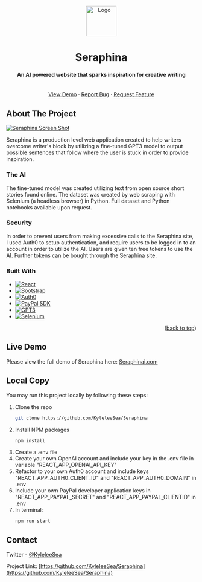 <!-- PROJECT LOGO -->
<br />
<div align="center">
  <a href="https://github.com/KyleleeSea/Seraphina">
    <img src="https://i.imgur.com/Pa0MIKx.png" alt="Logo" width="80" height="80">
  </a>

<h1 align="center">Seraphina</h1>

  <p align="center">
    <h4>
      An AI powered website that sparks inspiration for creative writing
    </h4>
    <br />
    <a href="https://seraphinai.com/">View Demo</a>
    ·
    <a href="https://github.com/KyleleeSea/Seraphina/issues">Report Bug</a>
    ·
    <a href="https://github.com/KyleleeSea/Seraphina/issues">Request Feature</a>
  </p>
</div>

<!-- ABOUT THE PROJECT -->
## About The Project

[![Seraphina Screen Shot][product-screenshot]](https://seraphinai.com/)

Seraphina is a production level web application created to help writers overcome writer's block by utilizing a fine-tuned GPT3 model to output possible sentences that follow where the user is stuck in order to provide inspiration.

### The AI
The fine-tuned model was created utilizing text from open source short stories found online. The dataset was created by web scraping with Selenium (a headless browser) in Python. Full dataset and Python notebooks available upon request. 

### Security
In order to prevent users from making excessive calls to the Seraphina site, I used Auth0 to setup authentication, and require users to be logged in to an account in order to utilize the AI. Users are given ten free tokens to use the AI. Further tokens can be bought through the Seraphina site.


### Built With

* [![React][React.js]][React-url]
* [![Bootstrap][Bootstrap.com]][Bootstrap-url]
* [![Auth0][Auth0.com]][Auth0-url]
* [![PayPal SDK][Paypal.com]][Paypal-url]
* [![GPT3][Openai.com]][GPT3-url]
* [![Selenium][Selenium.dev]][Selenium-url]

<p align="right">(<a href="#readme-top">back to top</a>)</p>


## Live Demo

Please view the full demo of Seraphina here: <a href="https://seraphinai.com/">Seraphinai.com</a>

## Local Copy
You may run this project locally by following these steps:

1. Clone the repo
   ```sh
   git clone https://github.com/KyleleeSea/Seraphina
   ```
2. Install NPM packages
   ```sh
   npm install
   ```
3. Create a .env file
4. Create your own OpenAI account and include your key in the .env file in variable "REACT_APP_OPENAI_API_KEY"
5. Refactor to your own Auth0 account and include keys "REACT_APP_AUTH0_CLIENT_ID" and "REACT_APP_AUTH0_DOMAIN" in .env
6. Include your own PayPal developer application keys in "REACT_APP_PAYPAL_SECRET" and "REACT_APP_PAYPAL_CLIENTID" in .env
7. In terminal:
   ```sh
   npm run start
   ```
   

<!-- CONTACT -->
## Contact

Twitter - [@KyleleeSea](https://twitter.com/KyleleeSea)

Project Link: [https://github.com/KyleleeSea/Seraphina](https://github.com/KyleleeSea/Seraphina)

<!-- MARKDOWN LINKS & IMAGES -->
[product-screenshot]: https://i.imgur.com/AQqjqiK.png
[React.js]: https://img.shields.io/badge/React-20232A?style=for-the-badge&logo=react&logoColor=61DAFB
[React-url]: https://reactjs.org/
[Bootstrap.com]: https://img.shields.io/badge/Bootstrap-563D7C?style=for-the-badge&logo=bootstrap&logoColor=white
[Bootstrap-url]: https://getbootstrap.com
[Auth0.com]: https://img.shields.io/badge/Auth0-000000?style=for-the-badge&logo=auth0&logoColor=635DFF
[Auth0-url]: https://auth0.com/
[Paypal.com]: https://img.shields.io/badge/Paypal_SDK-35495E?style=for-the-badge&logo=paypal&logoColor=4FC08D
[Paypal-url]: https://developer.paypal.com/home
[Openai.com]: https://img.shields.io/badge/GPT3-F7F7F8?style=for-the-badge&logo=openai&logoColor=000000
[GPT3-url]: https://openai.com/
[Selenium.dev]: https://img.shields.io/badge/Selenium-49B230?style=for-the-badge&logo=selenium&logoColor=ffffff
[Selenium-url]: https://www.selenium.dev/
